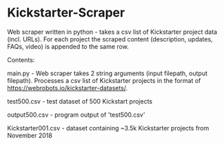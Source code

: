 # Kickstarter-Scraper

Web scraper written in python - takes a csv list of Kickstarter project data (incl. URLs). For each project the scraped content (description, updates, FAQs, video) is appended to the same row.

Contents:

main.py - Web scraper takes 2 string arguments (input filepath, output filepath). Processes a csv list of Kickstarter projects in the format of https://webrobots.io/kickstarter-datasets/.

test500.csv - test dataset of 500 Kickstart projects

output500.csv - program output of 'test500.csv'

Kickstarter001.csv - dataset containing ~3.5k Kickstarter projects from November 2018

